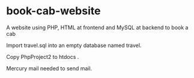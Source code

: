 # book-cab-website
A website using PHP, HTML at frontend and MySQL at backend to book a cab

Import travel.sql into an empty database named travel.

Copy PhpProject2 to htdocs .

Mercury mail needed to send mail.

